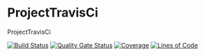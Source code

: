 # ProjectTravisCi

ProjectTravisCi

[![Build Status](https://travis-ci.com/125philos/ProjectTravisCi.svg?branch=master)](https://travis-ci.com/125philos/ProjectTravisCi)
[![Quality Gate Status](https://sonarcloud.io/api/project_badges/measure?project=125philos_ProjectTravisCi&metric=alert_status)](https://sonarcloud.io/dashboard?id=125philos_ProjectTravisCi)
[![Coverage](https://sonarcloud.io/api/project_badges/measure?project=125philos_ProjectTravisCi&metric=coverage)](https://sonarcloud.io/dashboard?id=125philos_ProjectTravisCi)
[![Lines of Code](https://sonarcloud.io/api/project_badges/measure?project=125philos_ProjectTravisCi&metric=ncloc)](https://sonarcloud.io/dashboard?id=125philos_ProjectTravisCi)